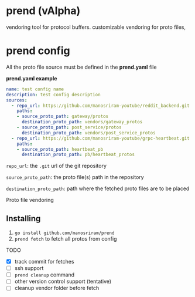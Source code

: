 # prend (vAlpha)
vendoring tool for protocol buffers. customizable vendoring for proto files, 

# prend config
All the proto file source must be defined in the **prend.yaml** file

**prend.yaml example**
```yaml
name: test config name
description: test config description
sources:
  - repo_url: https://github.com/manosriram-youtube/reddit_backend.git
    paths:
    - source_proto_path: gateway/protos
      destination_proto_path: vendors/gateway_protos
    - source_proto_path: post_service/protos
      destination_proto_path: vendors/post_service_protos
  - repo_url: https://github.com/manosriram-youtube/grpc-heartbeat.git
    paths:
    - source_proto_path: heartbeat_pb
      destination_proto_path: pb/heartbeat_protos
```
`repo_url`: the `.git` url of the git repository

`source_proto_path`: the proto file(s) path in the repository

`destination_proto_path`: path where the fetched proto files are to be placed

Proto file vendoring

## Installing
1. `go install github.com/manosriram/prend`
2. `prend fetch` to fetch all protos from config


TODO
- [x] track commit for fetches
- [ ] ssh support
- [ ] `prend cleanup` command
- [ ] other version control support (tentative)
- [ ] cleanup vendor folder before fetch
